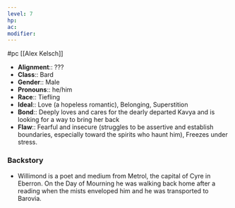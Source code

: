 ```yaml
---
level: 7
hp: 
ac: 
modifier: 
---
```

 #pc [[Alex Kelsch]]

* **Alignment**:: ???
* **Class**:: Bard
* **Gender**:: Male
* **Pronouns**:: he/him
* **Race**:: Tiefling
* **Ideal**:: Love (a hopeless romantic), Belonging, Superstition
* **Bond**:: Deeply loves and cares for the dearly departed Kavya and is looking for a way to bring her back
* **Flaw**:: Fearful and insecure (struggles to be assertive and establish boundaries, especially toward the spirits who haunt him), Freezes under stress.

### Backstory

* Willimond is a poet and medium from Metrol, the capital of Cyre in Eberron. On the Day of Mourning he was walking back home after a reading when the mists enveloped him and he was transported to Barovia.
